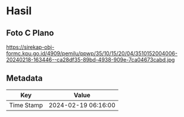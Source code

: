 # Hasil

## Foto C Plano

https://sirekap-obj-formc.kpu.go.id/4909/pemilu/ppwp/35/10/15/20/04/3510152004006-20240218-163446--ca28df35-89bd-4938-909e-7ca04673cabd.jpg


## Metadata

| Key        | Value               |
| ---------- | ------------------- |
| Time Stamp | 2024-02-19 06:16:00 |



